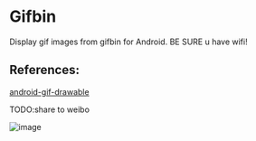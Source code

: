 Gifbin
======

Display gif images from gifbin for Android.
BE SURE u have wifi!

References:
--------
[android-gif-drawable][1]


TODO:share to weibo

![image](https://raw.github.com/xuyangbill/Gifbin/master/screenshots/1.png)

[1]: https://github.com/koral--/android-gif-drawable

